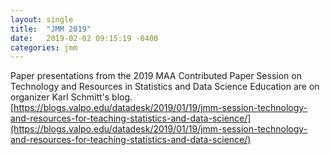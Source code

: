 ```yaml
---
layout: single
title:  "JMM 2019"
date:   2019-02-02 09:15:19 -0400
categories: jmm
---
```

Paper presentations from the 2019 MAA Contributed Paper Session on Technology and Resources in Statistics and Data Science Education  are on organizer Karl Schmitt's blog. [https://blogs.valpo.edu/datadesk/2019/01/19/jmm-session-technology-and-resources-for-teaching-statistics-and-data-science/](https://blogs.valpo.edu/datadesk/2019/01/19/jmm-session-technology-and-resources-for-teaching-statistics-and-data-science/)
